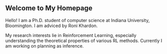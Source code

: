 ## Welcome to My Homepage

Hello! I am a Ph.D. student of computer science at Indiana University, Bloomington. I am adviced by Roni Khardon. 

My research interests lie in Reinforcement Learning, especially understanding the theoretical properties of various RL methods. 
Currently I am working on planning as inference.
